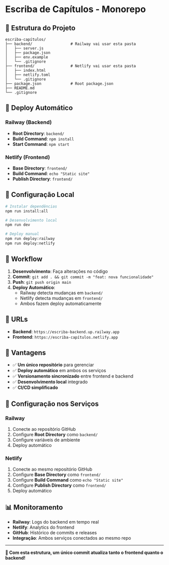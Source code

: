 # Escriba de Capítulos - Monorepo

## 📁 Estrutura do Projeto

```
escriba-capítulos/
├── backend/                 # Railway vai usar esta pasta
│   ├── server.js
│   ├── package.json
│   ├── env.example
│   └── .gitignore
├── frontend/                # Netlify vai usar esta pasta
│   ├── index.html
│   ├── netlify.toml
│   └── .gitignore
├── package.json             # Root package.json
├── README.md
└── .gitignore
```

## 🚀 Deploy Automático

### Railway (Backend)
- **Root Directory**: `backend/`
- **Build Command**: `npm install`
- **Start Command**: `npm start`

### Netlify (Frontend)
- **Base Directory**: `frontend/`
- **Build Command**: `echo "Static site"`
- **Publish Directory**: `frontend/`

## 🔧 Configuração Local

```bash
# Instalar dependências
npm run install:all

# Desenvolvimento local
npm run dev

# Deploy manual
npm run deploy:railway
npm run deploy:netlify
```

## 📝 Workflow

1. **Desenvolvimento**: Faça alterações no código
2. **Commit**: `git add . && git commit -m "feat: nova funcionalidade"`
3. **Push**: `git push origin main`
4. **Deploy Automático**: 
   - Railway detecta mudanças em `backend/`
   - Netlify detecta mudanças em `frontend/`
   - Ambos fazem deploy automaticamente

## 🔗 URLs

- **Backend**: `https://escriba-backend.up.railway.app`
- **Frontend**: `https://escriba-capítulos.netlify.app`

## 🎯 Vantagens

- ✅ **Um único repositório** para gerenciar
- ✅ **Deploy automático** em ambos os serviços
- ✅ **Versionamento sincronizado** entre frontend e backend
- ✅ **Desenvolvimento local** integrado
- ✅ **CI/CD simplificado**

## 🔧 Configuração nos Serviços

### Railway
1. Conecte ao repositório GitHub
2. Configure **Root Directory** como `backend/`
3. Configure variáveis de ambiente
4. Deploy automático

### Netlify
1. Conecte ao mesmo repositório GitHub
2. Configure **Base Directory** como `frontend/`
3. Configure **Build Command** como `echo "Static site"`
4. Configure **Publish Directory** como `frontend/`
5. Deploy automático

## 📊 Monitoramento

- **Railway**: Logs do backend em tempo real
- **Netlify**: Analytics do frontend
- **GitHub**: Histórico de commits e releases
- **Integração**: Ambos serviços conectados ao mesmo repo

---

**🎉 Com esta estrutura, um único commit atualiza tanto o frontend quanto o backend!**